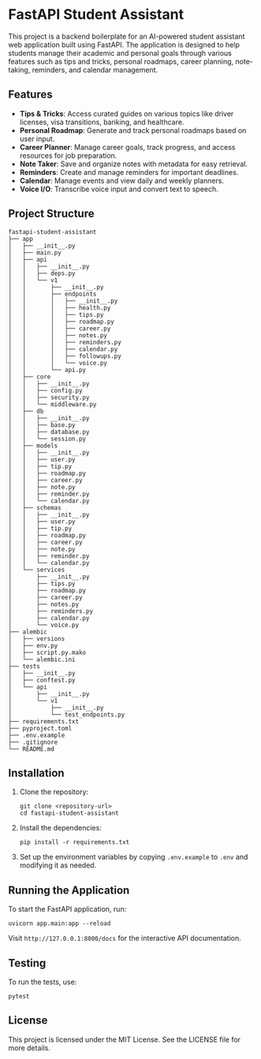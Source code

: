 # FastAPI Student Assistant

This project is a backend boilerplate for an AI-powered student assistant web application built using FastAPI. The application is designed to help students manage their academic and personal goals through various features such as tips and tricks, personal roadmaps, career planning, note-taking, reminders, and calendar management.

## Features

- **Tips & Tricks**: Access curated guides on various topics like driver licenses, visa transitions, banking, and healthcare.
- **Personal Roadmap**: Generate and track personal roadmaps based on user input.
- **Career Planner**: Manage career goals, track progress, and access resources for job preparation.
- **Note Taker**: Save and organize notes with metadata for easy retrieval.
- **Reminders**: Create and manage reminders for important deadlines.
- **Calendar**: Manage events and view daily and weekly planners.
- **Voice I/O**: Transcribe voice input and convert text to speech.

## Project Structure

```
fastapi-student-assistant
├── app
│   ├── __init__.py
│   ├── main.py
│   ├── api
│   │   ├── __init__.py
│   │   ├── deps.py
│   │   └── v1
│   │       ├── __init__.py
│   │       ├── endpoints
│   │       │   ├── __init__.py
│   │       │   ├── health.py
│   │       │   ├── tips.py
│   │       │   ├── roadmap.py
│   │       │   ├── career.py
│   │       │   ├── notes.py
│   │       │   ├── reminders.py
│   │       │   ├── calendar.py
│   │       │   ├── followups.py
│   │       │   └── voice.py
│   │       └── api.py
│   ├── core
│   │   ├── __init__.py
│   │   ├── config.py
│   │   ├── security.py
│   │   └── middleware.py
│   ├── db
│   │   ├── __init__.py
│   │   ├── base.py
│   │   ├── database.py
│   │   └── session.py
│   ├── models
│   │   ├── __init__.py
│   │   ├── user.py
│   │   ├── tip.py
│   │   ├── roadmap.py
│   │   ├── career.py
│   │   ├── note.py
│   │   ├── reminder.py
│   │   └── calendar.py
│   ├── schemas
│   │   ├── __init__.py
│   │   ├── user.py
│   │   ├── tip.py
│   │   ├── roadmap.py
│   │   ├── career.py
│   │   ├── note.py
│   │   ├── reminder.py
│   │   └── calendar.py
│   └── services
│       ├── __init__.py
│       ├── tips.py
│       ├── roadmap.py
│       ├── career.py
│       ├── notes.py
│       ├── reminders.py
│       ├── calendar.py
│       └── voice.py
├── alembic
│   ├── versions
│   ├── env.py
│   ├── script.py.mako
│   └── alembic.ini
├── tests
│   ├── __init__.py
│   ├── conftest.py
│   └── api
│       ├── __init__.py
│       └── v1
│           ├── __init__.py
│           └── test_endpoints.py
├── requirements.txt
├── pyproject.toml
├── .env.example
├── .gitignore
└── README.md
```

## Installation

1. Clone the repository:
   ```
   git clone <repository-url>
   cd fastapi-student-assistant
   ```

2. Install the dependencies:
   ```
   pip install -r requirements.txt
   ```

3. Set up the environment variables by copying `.env.example` to `.env` and modifying it as needed.

## Running the Application

To start the FastAPI application, run:
```
uvicorn app.main:app --reload
```

Visit `http://127.0.0.1:8000/docs` for the interactive API documentation.

## Testing

To run the tests, use:
```
pytest
```

## License

This project is licensed under the MIT License. See the LICENSE file for more details.
